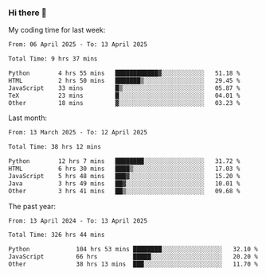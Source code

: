 ### Hi there 👋

My coding time for last week:

<!--START_SECTION:week-->

```txt
From: 06 April 2025 - To: 13 April 2025

Total Time: 9 hrs 37 mins

Python        4 hrs 55 mins   ████████████▓░░░░░░░░░░░░   51.18 %
HTML          2 hrs 50 mins   ███████▒░░░░░░░░░░░░░░░░░   29.45 %
JavaScript    33 mins         █▒░░░░░░░░░░░░░░░░░░░░░░░   05.87 %
TeX           23 mins         █░░░░░░░░░░░░░░░░░░░░░░░░   04.01 %
Other         18 mins         ▓░░░░░░░░░░░░░░░░░░░░░░░░   03.23 %
```

<!--END_SECTION:week-->

Last month:

<!--START_SECTION:month-->

```txt
From: 13 March 2025 - To: 12 April 2025

Total Time: 38 hrs 12 mins

Python        12 hrs 7 mins   ████████░░░░░░░░░░░░░░░░░   31.72 %
HTML          6 hrs 30 mins   ████▒░░░░░░░░░░░░░░░░░░░░   17.03 %
JavaScript    5 hrs 48 mins   ███▓░░░░░░░░░░░░░░░░░░░░░   15.20 %
Java          3 hrs 49 mins   ██▓░░░░░░░░░░░░░░░░░░░░░░   10.01 %
Other         3 hrs 41 mins   ██▒░░░░░░░░░░░░░░░░░░░░░░   09.68 %
```

<!--END_SECTION:month-->

The past year:

<!--START_SECTION:year-->

```txt
From: 13 April 2024 - To: 13 April 2025

Total Time: 326 hrs 44 mins

Python             104 hrs 53 mins ████████░░░░░░░░░░░░░░░░░   32.10 %
JavaScript         66 hrs          █████░░░░░░░░░░░░░░░░░░░░   20.20 %
Other              38 hrs 13 mins  ███░░░░░░░░░░░░░░░░░░░░░░   11.70 %
```

<!--END_SECTION:year-->
